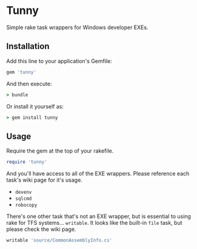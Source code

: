 # Tunny

Simple rake task wrappers for Windows developer EXEs.

## Installation

Add this line to your application's Gemfile:

```ruby
gem 'tunny'
```

And then execute:

```bat
> bundle
```

Or install it yourself as:

```bat
> gem install tunny
```

## Usage

Require the gem at the top of your rakefile.

```ruby
require 'tunny'
```

And you'll have access to all of the EXE wrappers. Please reference each task's wiki page for it's usage.

 * `devenv`
 * `sqlcmd`
 * `robocopy`

There's one other task that's not an EXE wrapper, but is essential to using rake for TFS systems... `writable`. It looks like the built-in `file` task, but please check the wiki page.

```ruby
writable 'source/CommonAssemblyInfo.cs'
```
